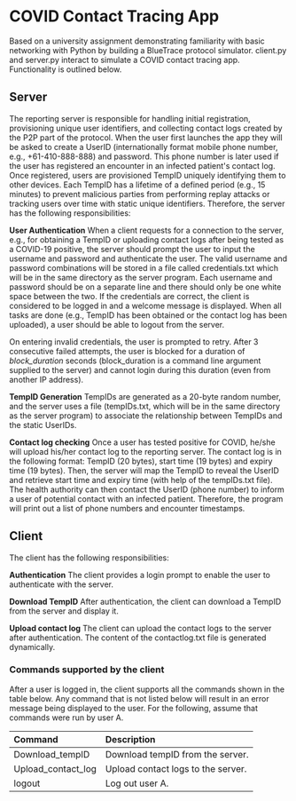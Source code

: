 # COVID Contact Tracing App

Based on a university assignment demonstrating familiarity with basic networking with Python by building a BlueTrace protocol simulator. client.py and server.py interact to simulate a COVID contact tracing app. Functionality is outlined below.

## Server
The  reporting  server  is  responsible  for  handling  initial  registration,  provisioning  unique  user identifiers, and collecting contact logs created by the P2P part of the protocol. When the user first launches the app they will be asked to create a UserID (internationally format mobile phone number,  e.g.,  +61-410-888-888)  and  password.  This  phone  number  is  later  used  if  the  user  has registered an encounter in an infected patient's contact log. Once registered, users are provisioned TempID uniquely identifying them to other devices. Each TempID has a lifetime of a defined period (e.g., 15 minutes) to prevent malicious parties from performing replay attacks or tracking users over time with static unique identifiers. Therefore, the server has the following responsibilities:

**User Authentication**
When a client requests for a connection to the server, e.g., for obtaining a TempID or uploading contact logs after being tested as a COVID-19 positive, the server should prompt the user to input the username and password and authenticate the user. The valid username and password combinations will be stored in a file called credentials.txt which will be in the same 
directory as the server program. Each username and password should be on a separate line and there should only be one white space between the two. If the credentials are correct,  the  client  is  considered  to  be  logged  in  and  a  welcome  message  is  displayed.  When  all tasks are done (e.g., TempID has been obtained or the contact log has been uploaded), a user should be able to logout from the server.

On entering invalid credentials, the user is prompted to retry. After 3 consecutive failed attempts, the user is blocked for a duration of *block_duration* seconds (block_duration is a command line argument supplied to the server) and cannot login during this duration (even from another IP address). 

**TempID Generation**
TempIDs are generated as a 20-byte random number, and the server uses a file  (tempIDs.txt,  which  will  be  in  the  same  directory  as  the  server  program)  to  associate  the 
relationship between TempIDs and the static UserIDs.

**Contact  log  checking**
Once a user has tested positive for COVID, he/she will upload his/her contact log to the reporting server. The contact log is in the following format: TempID (20 bytes), start time (19 bytes) and expiry time (19 bytes). Then, the server will map the TempID to reveal the UserID and retrieve start time and expiry time (with help of the tempIDs.txt file). The health authority can then contact the UserID (phone number) to inform a user of potential contact with an infected patient. Therefore, the program  will print out a list of phone numbers and  encounter timestamps.

## Client
The client has the following responsibilities:

**Authentication**
The client provides a login prompt to enable the user to authenticate with the server.

**Download TempID**
After authentication, the client can download a TempID from the server and display it. 

**Upload contact log**
The  client can upload the contact logs to the server after authentication. The content of the contactlog.txt file is generated dynamically.

### Commands supported by the client 
After a user is logged in, the client supports all the commands shown in the table below. Any command that is not listed below will result in an error message being displayed to the user. For the following, assume that commands were run by user A.

| **Command**        | **Description**                    |
| :----------        | :--------------                    |
| Download_tempID    | Download tempID from the server.   |
| Upload_contact_log | Upload contact logs to the server. |
| logout             | Log out user A.                    |

